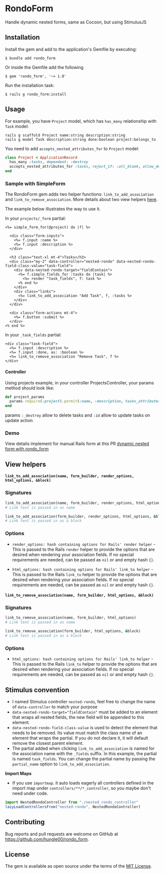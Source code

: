# RondoForm

Handle dynamic nested forms, same as Cocoon, but using StimulusJS

## Installation

Install the gem and add to the application's Gemfile by executing:

    $ bundle add rondo_form

Or inside the Gemfile add the following

    $ gem 'rondo_form', '~> 1.0'

Run the installation task:

    $ rails g rondo_form:install

## Usage

For example, you have `Project` model, which has `has_many` relationship with `Task` model:

```
rails g scaffold Project name:string description:string
rails g model Task description:string done:boolean project:belongs_to
```

You need to add `accepts_nested_attributes_for` to `Project` model:

```rb
class Project < ApplicationRecord
  has_many :tasks, dependent: :destroy
  accepts_nested_attributes_for :tasks, reject_if: :all_blank, allow_destroy: true
end
```

### Sample with SimpleForm

The RondoForm gem adds two helper functions: `link_to_add_association` and `link_to_remove_association`.
More details about two view helpers [here](#view-helpers).

The example below illustrates the way to use it.

In your `projects/_form` partial:

``` erb
<%= simple_form_for(@project) do |f| %>

  <div class="form-inputs">
    <%= f.input :name %>
    <%= f.input :description %>
  </div>

  <h3 class="text-xl mt-4">Tasks</h3>
  <div class="my-2" data-controller="nested-rondo" data-nested-rondo-field-class-value="task-field">
    <div data-nested-rondo-target="fieldContain">
      <%= f.simple_fields_for :tasks do |task| %>
        <%= render "task_fields", f: task %>
      <% end %>
    </div>
    <div class="links">
      <%= link_to_add_association "Add Task", f, :tasks %>
    </div>
  </div>

  <div class="form-actions mt-4">
    <%= f.button :submit %>
  </div>
<% end %>
```

In your `_task_fields` partial:

``` erb
<div class="task-field">
  <%= f.input :description %>
  <%= f.input :done, as: :boolean %>
  <%= link_to_remove_association "Remove Task", f %>
</div>
```

#### Controller

Using projects example, in your controller ProjectsController, your params method should look like:
``` ruby
def project_params
  params.require(:project).permit(:name, :description, tasks_attributes: [:description, :done, :_destroy, :id])
end
```

params `:_destroy` allow to delete tasks and `:id` allow to update tasks on update action

### Demo
View details implement for manual Rails form at this PR [dynamic nested form with rondo_form](https://github.com/hungle00/rails-opus/pull/15/files)

## View helpers

#### `link_to_add_association(name, form_builder, render_options, html_options, &block)`

### Signatures
```ruby
link_to_add_association(name, form_builder, render_options, html_options)
# Link text is passed in as name

link_to_add_association(form_builder, render_options, html_options, &block)
# Link text is passed in as a block
```

### Options
- `render_options: hash containing options for Rails' render helper` - This is passed to the Rails `render` helper to
provide the options that are desired when rendering your association fields. If no special requirements are needed,
can be passed as `nil` or and empty hash `{}`.

- `html_options: hash containing options for Rails' link_to helper` - This is passed to the Rails `link_to` helper to
provide the options that are desired when rendering your association fields. If no special requirements are needed,
can be passed as `nil` or and empty hash `{}`.

#### `link_to_remove_association(name, form_builder, html_options, &block)`

### Signatures
```ruby
link_to_remove_association(name, form_builder, html_options)
# Link text is passed in as name

link_to_remove_association(form_builder, html_options, &block)
# Link text is passed in as a block
```

### Options

- `html_options: hash containing options for Rails' link_to helper` - This is passed to the Rails `link_to` helper to
provide the options that are desired when rendering your association fields. If no special requirements are needed,
can be passed as `nil` or and empty hash `{}`.

## Stimulus convention
- I named Stimulus controller `nested-rondo`, feel free to change the name of `data-controller` to match your purpose
- `data-nested-rondo-target="fieldContain"` must be added to an element that wraps all nested fields, the new field will be appended to this element.
- `data-nested-rondo-field-class-value` is used to detect the element that needs to be removed. Its value must match the class name of an element that wraps the partial. If you do not declare it, it will default remove the closest parent element.
- The partial added when clicking `link_to_add_association` is named for the association name with the `_fields` suffix. In this example, the partial is named `task_fields`. You can change the partial name by passing the `partial_name` option to `link_to_add_association`.

**Import Maps**  
- If you use `importmap`. it auto loads eagerly all controllers defined in the import map under `controllers/**/*_controller`,
so you maybe don't need under code.
```js
import NestedRondoController from "./nested_rondo_controller"
lazyLoadControllersFrom("nested-rondo", NestedRondoController)
```

## Contributing

Bug reports and pull requests are welcome on GitHub at https://github.com/hungle00/rondo_form.

## License

The gem is available as open source under the terms of the [MIT License](https://opensource.org/licenses/MIT).
